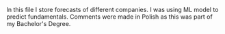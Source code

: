 In this file I store forecasts of different companies. I was using ML model to predict fundamentals.
Comments were made in Polish as this was part of my Bachelor's Degree.
